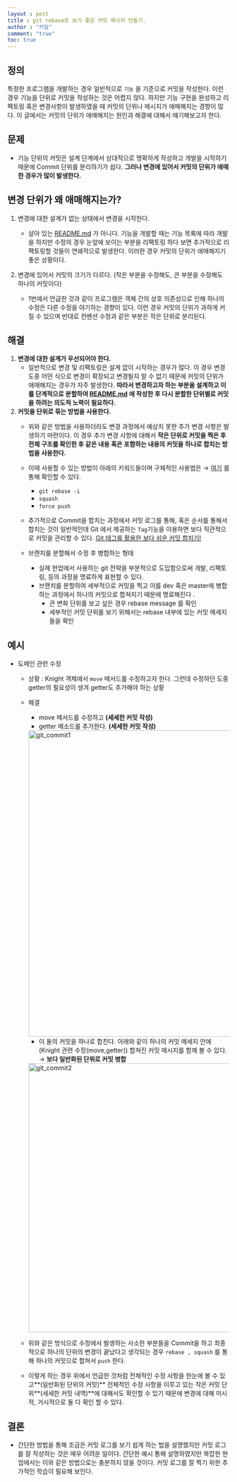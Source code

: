 ```yaml
---
layout : post
title : git rebase로 보기 좋은 커밋 메시지 만들기.
author : "카일"
comment: "true"
toc: true
---
```


## 정의

특정한 프로그램을 개발하는 경우 일반적으로 `기능` 을 기준으로 커밋을 작성한다. 이런 경우 기능을 단위로 커밋을 작성하는 것은 어렵지 않다. 하지만 기능 구현을 완성하고 리팩토링 혹은 변경사항이 발생하였을 때 커밋의 단위나 메시지가 애매해지는 경향이 많다. 이 글에서는 커밋의 단위가 애매해지는 원인과 해결에 대해서 얘기해보고자 한다.

## 문제

- 기능 단위의 커밋은 설계 단계에서 상대적으로 명확하게 작성하고 개발을 시작하기 때문에 Commit 단위를 분리하기가 쉽다. **그러나 변경에 있어서 커밋의 단위가 애매한 경우가 많이 발생한다.**

## 변경 단위가 왜 애매해지는가?

1. 변경에 대한 설계가 없는 상태에서 변경을 시작한다.
    - 살아 있는 [README.md](http://readme.md) 가 아니다. 기능을 개발할 때는 기능 목록에 따라 개발을 하지만 수정의 경우 눈앞에 보이는 부분을 리팩토링 하다 보면 추가적으로 리팩토링할 것들이 연쇄적으로 발생한다. 이러한 경우 커밋의 단위가 애매해지기 좋은 상황이다.

2. 변경에 있어서 커밋의 크기가 다르다. (작은 부분을 수정해도, 큰 부분을 수정해도 하나의 커밋이다)
    - 1번에서 언급한 것과 같이 프로그램은 객체 간의 상호 의존성으로 인해 하나의 수정은 다른 수정을 야기하는 경향이 있다. 이런 경우 커밋의 단위가 과하게 커질 수 있으며 반대로 컨벤션 수정과 같은 부분은 작은 단위로 분리된다.

## 해결

1. **변경에 대한 설계가 우선되어야 한다.**
    - 일반적으로 변경 및 리팩토링은 설계 없이 시작하는 경우가 많다. 이 경우 변경 도중 어떤 식으로 변경이 확장되고 변경될지 알 수 없기 때문에 커밋의 단위가 애매해지는 경우가 자주 발생한다. **따라서 변경하고자 하는 부분을 설계하고 이를 단계적으로 분할하여 [README.md](http://readme.md) 에 작성한 후  다시  분할한 단위별로 커밋을 하려는 의도적 노력이 필요하다.**
2. **커밋을 단위로 묶는 방법을 사용한다.**
    - 위와 같은 방법을 사용하더라도 변경 과정에서 예상치 못한 추가 변경 사항은 발생하기 마련이다. 이 경우 추가 변경 사항에 대해서 **작은 단위로 커밋을 찍은 후 전체 구조를 확인한 후 같은 내용 혹은 포함하는 내용의 커밋을 하나로 합치는 방법을 사용한다.**
    - 이때 사용할 수 있는 방법이 아래의 키워드들이며 구체적인 사용법은 → [여기](https://json.postype.com/post/209499) 를 통해 확인할 수 있다.
        - `git rebase -i`
        - `squash`
        - `force push`
    - 추가적으로 Commit을 합치는 과정에서 커밋 로그를 통해, 혹은 순서를 통해서 합치는 것이 일반적인데 Git 에서 제공하는 `Tag`기능을 이용하면 보다 직관적으로 커밋을 관리할 수 있다. [Git 태그를 활용한 보다 쉬운 커밋 합치기!](https://git-scm.com/book/ko/v2/Git%EC%9D%98-%EA%B8%B0%EC%B4%88-%ED%83%9C%EA%B7%B8)

    - 브랜치를 분할해서 수정 후 병합하는 형태
        - 실제 현업에서 사용하는 git 전략을 부분적으로 도입함으로써 개발, 리팩토링, 등의 과정을 명료하게 표현할 수 있다.
        - 브랜치를 분할하여 세부적으로 커밋을 찍고 이를 dev 혹은 master에 병합하는 과정에서 하나의 커밋으로 합쳐지기 때문에 명료해진다 .
            - 큰 변화 단위를 보고 싶은 경우 rebase message 를 확인
            - 세부적인 커밋 단위를 보기 위해서는 rebase 내부에 있는 커밋 메세지들을 확인

## 예시

- 도메인 관련 수정
    - 상황 : Knight 객체에서 `move` 메서드를 수정하고자 한다. 그런데 수정하던 도중 getter의 필요성이 생겨 getter도 추가해야 하는 상황
    - 해결
        - move 메서드를 수정하고 **(세세한 커밋 작성)**
        - getter 메소드를 추가한다. **(세세한 커밋 작성)**

        <img width="695" alt="git_commit1" src="https://user-images.githubusercontent.com/49060374/79834399-f9cf0700-83e7-11ea-9ea6-e01262b5b965.png">

        - 이 둘의 커밋을 하나로 합친다. 아래와 같이 하나의 커밋 메세지 안에 (Knight 관련 수정(move,getter)) 합쳐진 커밋 메시지를 함께 볼 수 있다.  → **보다 일반화된 단위로 커밋 병합**

        <img width="610" alt="git_commit2" src="https://user-images.githubusercontent.com/49060374/79834395-f8054380-83e7-11ea-840d-64716508cf66.png">

    - 위와 같은 방식으로 수정에서 발생하는 사소한 부분들을 Commit을 하고 최종적으로 하나의 단위의 변경이 끝났다고 생각되는 경우 `rebase , squash` 를 통해 하나의 커밋으로 합쳐서 `push` 한다.
    - 이렇게 하는 경우 위에서 언급한 것처럼 전체적인 수정 사항을 한눈에 볼 수 있고**(일반화된 단위의 커밋)** 전체적인 수정 사항을 이루고 있는 작은 커밋 단위**(세세한 커밋 내역)**에 대해서도 확인할 수 있기 때문에 변경에 대해 미시적, 거시적으로 둘 다 확인 할 수 있다.

## 결론
- 간단한 방법을 통해 조금은 커밋 로그를 보기 쉽게 하는 법을 설명했지만 커밋 로그를 잘 작성하는 것은 매우 어려운 일이다. 간단한 예시 통해 설명하였지만 복잡한 현업에서는 이와 같은 방법으로는 충분하지 않을 것이다. 커밋 로그를 잘 찍기 위한 추가적인 학습이 필요해 보인다.
